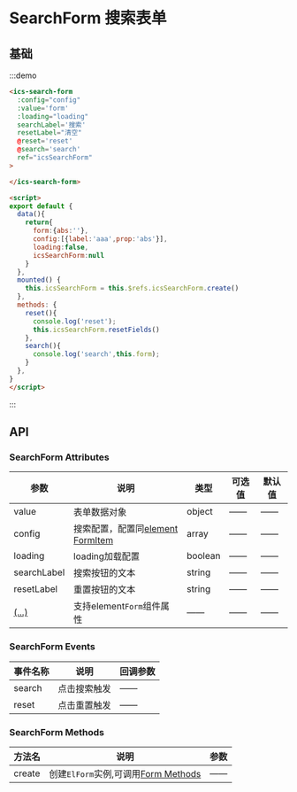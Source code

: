 # SearchForm 搜索表单

## 基础

:::demo 
```html
<ics-search-form 
  :config="config" 
  :value='form' 
  :loading="loading" 
  searchLabel='搜索' 
  resetLabel="清空"
  @reset='reset' 
  @search='search' 
  ref="icsSearchForm"
>

</ics-search-form>

<script>
export default {
  data(){
    return{
      form:{abs:''},
      config:[{label:'aaa',prop:'abs'}],
      loading:false,
      icsSearchForm:null
    }
  },
  mounted() {
    this.icsSearchForm = this.$refs.icsSearchForm.create()
  },
  methods: {
    reset(){
      console.log('reset');
      this.icsSearchForm.resetFields()
    },
    search(){
      console.log('search',this.form);
    }
  },
}
</script>

```
:::

## API


### SearchForm Attributes
| 参数      | 说明    | 类型      | 可选值       | 默认值   |
|---------- |-------- |---------- |-------------  |-------- |
|value | 表单数据对象	 |object |——  |—— |
|config |搜索配置，配置同[element FormItem](https://element.eleme.cn/#/zh-CN/component/form#form-item-attributes) |array |——  |—— |
|loading |loading加载配置 |boolean  |——  |—— |
|searchLabel |搜索按钮的文本 |string  |——  |—— |
|resetLabel |重置按钮的文本 |string  |——  |—— |
|[(...)](https://element.eleme.cn/#/zh-CN/component/form#form-attributes) |支持element`Form`组件属性|—— |——  |—— |



### SearchForm Events
| 事件名称 | 说明 | 回调参数 |
|---------- |-------- |---------- |
|search |点击搜索触发 |—— |
|reset |点击重置触发 |—— |



### SearchForm Methods
| 方法名| 说明  | 参数  |
|---------- |-------- |---------- |
|create |创建`ElForm`实例,可调用[Form Methods](https://element.eleme.cn/#/zh-CN/component/form#form-methods) |—— |
